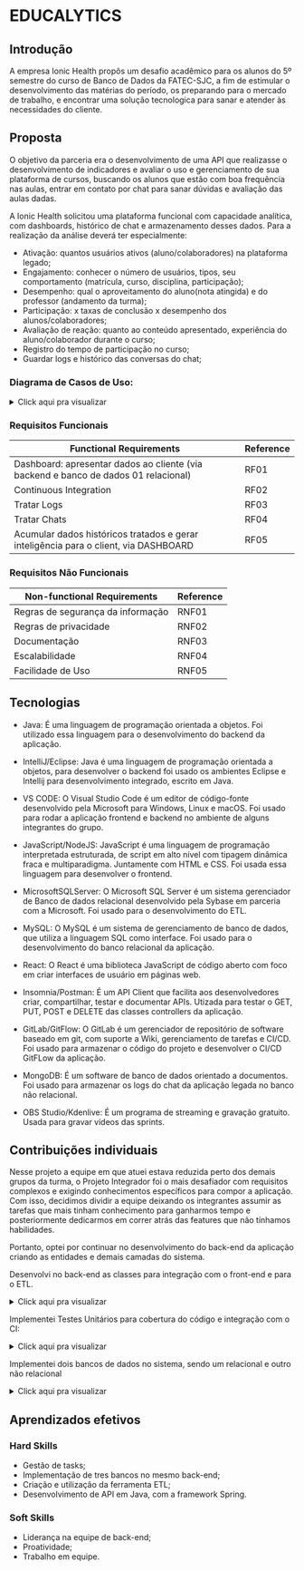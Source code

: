 # EDUCALYTICS

## Introdução

A empresa Ionic Health propôs um desafio acadêmico para os alunos do 5º semestre do curso de Banco de Dados da FATEC-SJC, a fim de estimular o desenvolvimento das matérias do período, os preparando para o mercado de trabalho, e encontrar uma solução tecnologica para sanar e atender às necessidades do cliente. 

## Proposta
O objetivo da parceria era o desenvolvimento de uma API que realizasse o desenvolvimento de indicadores e avaliar o uso e gerenciamento de sua plataforma de cursos, buscando os alunos que estão com boa frequência nas aulas, entrar em contato por chat para sanar dúvidas e avaliação das aulas dadas. 

A Ionic Health solicitou uma plataforma funcional com capacidade analítica, com dashboards, histórico de chat e armazenamento desses dados. Para a realização da análise deverá ter especialmente:


* Ativação: quantos usuários ativos (aluno/colaboradores) na plataforma legado;
* Engajamento: conhecer o número de usuários, tipos, seu comportamento (matrícula, curso, disciplina, participação);
* Desempenho: qual o aproveitamento do aluno(nota atingida) e do professor (andamento da turma);
* Participação: x taxas de conclusão x desempenho dos alunos/colaboradores;
* Avaliação de reação: quanto ao conteúdo apresentado, experiência do aluno/colaborador durante o curso;
* Registro do tempo de participação no curso;
* Guardar logs e histórico das conversas do chat;

### Diagrama de Casos de Uso:

<details>
  <summary>Click aqui pra visualizar</summary>
  <br>
   <img style="border-radius: 50%;" src="https://user-images.githubusercontent.com/61089745/159184157-6fff7a22-2156-4560-a6f5-bcabda70e1ac.png" width="500px;" alt=""/>
</details>

### Requisitos Funcionais


| Functional Requirements                                                 | Reference |
|------------------------------------------------------------------------|--------|
| Dashboard: apresentar dados ao cliente (via backend e banco de dados 01 relacional)        | RF01   | 1          | 1      |
| Continuous Integration | RF02   | 1          | 4      |
| Tratar Logs| RF03   | 1          | 2      |
| Tratar Chats   | RF04  | 1          | 3     |
| Acumular dados históricos tratados e gerar inteligência para o client, via DASHBOARD |RF05	| 1	| 4


### Requisitos Não Funcionais


| Non-functional Requirements                            | Reference | 
|------------------------------------------------------|--------|
| Regras de segurança da informação         | RNF01  |
| Regras de privacidade              | RNF02  |
| Documentação | RNF03  |
| Escalabilidade  | RNF04  |
| Facilidade de Uso | RNF05 |


## Tecnologias

- Java: É uma linguagem de programação orientada a objetos. Foi utilizado essa linguagem para o desenvolvimento do backend da aplicação.

- IntelliJ/Eclipse: Java é uma linguagem de programação orientada a objetos, para desenvolver o backend foi usado os ambientes Eclipse e Intellij para desenvolvimento integrado, escrito em Java. 

- VS CODE: O Visual Studio Code é um editor de código-fonte desenvolvido pela Microsoft para Windows, Linux e macOS. Foi usado para rodar a aplicação frontend e backend no ambiente de alguns integrantes do grupo.

- JavaScript/NodeJS: JavaScript é uma linguagem de programação interpretada estruturada, de script em alto nível com tipagem dinâmica fraca e multiparadigma. Juntamente com HTML e CSS. Foi usada essa linguagem para desenvolver o frontend.

- MicrosoftSQLServer: O Microsoft SQL Server é um sistema gerenciador de Banco de dados relacional desenvolvido pela Sybase em parceria com a Microsoft. Foi usado para o desenvolvimento do ETL.

- MySQL: O MySQL é um sistema de gerenciamento de banco de dados, que utiliza a linguagem SQL como interface. Foi usado para o desenvolvimento do banco relacional da aplicação.

- React: O React é uma biblioteca JavaScript de código aberto com foco em criar interfaces de usuário em páginas web.

- Insomnia/Postman: É um API Client que facilita aos desenvolvedores criar, compartilhar, testar e documentar APIs. Utizada para testar o GET, PUT, POST e DELETE das classes controllers da aplicação.

- GitLab/GitFlow: O GitLab é um gerenciador de repositório de software baseado em git, com suporte a Wiki, gerenciamento de tarefas e CI/CD. Foi usado para armazenar o código do projeto e desenvolver o CI/CD GitFLow da aplicação.

- MongoDB: É um software de banco de dados orientado a documentos. Foi usado para armazenar os logs do chat da aplicação legada no banco não relacional.

- OBS Studio/Kdenlive: É um programa de streaming e gravação gratuito. Usada para gravar vídeos das sprints.

## Contribuições individuais
 
Nesse projeto a equipe em que atuei estava reduzida perto dos demais grupos da turma, o Projeto Integrador foi o mais desafiador com requisitos complexos e exigindo conhecimentos específicos para compor a aplicação. Com isso, decidimos dividir a equipe deixando os integrantes assumir as tarefas que mais tinham conhecimento para ganharmos tempo e posteriormente dedicarmos em correr atrás das features que não tínhamos habilidades.

Portanto, optei por continuar no desenvolvimento do back-end da aplicação criando as entidades e demais camadas do sistema.

Desenvolvi no back-end as classes para integração com o front-end e para o ETL.

<details>
  <summary>Click aqui pra visualizar</summary>
  
  ```js
  @Entity
@Table(name = "performance")
public class Performance {

    @Id
	@Column(name = "prf_std_id")
	@GeneratedValue(strategy = GenerationType.IDENTITY)
	private Long id;

	@Column(name = "prf_course")
	private String course;

	@Column(name = "prf_partial_grade")
	private Double grade;

	@Column(name = "prf_partial_classes")
	private Integer parClasses;

	@Column(name = "prf_total_classes")
	private Integer totClasses;

    public Long getId() {
        return id;
    }

    public void setId(Long id) {
        this.id = id;
    }

    public String getCourse() {
        return course;
    }

    public void setCourse(String course) {
        this.course = course;
    }
  ```
</details>


Implementei Testes Unitários para cobertura do código e integração com o CI:

<details>
  <summary>Click aqui pra visualizar</summary>
  
  ```js
  @Test
    void profileRepositorySaveProfileWithLoginOk(){

        Auth auth = new Auth();
        auth.setPermission("teste12346");
        authRepository.save(auth);

        Login login = new Login();
        login.setEmail("login@login.comm");
        login.setPassword("teste123");
        login.setAuthorizations(new HashSet<Auth>());
		login.getAuthorizations().add(auth);
		loginRepository.save(login);

        Profile profile = new Profile();
        profile.setLogin(login);
        profile.setName("Teste");
        profile.setDoc("111.111.111-11");
        profile.setGender("Masculino");
        profile.setBirthday(new Date(1220227200L * 1000));
        profile.setPhone("(12) 2121-2121");
        profile.setMobile("(12) 1 2121-2121");
        profileRepository.save(profile);

        assertNotNull(profile.getId());
  
  ```
</details>

Implementei dois bancos de dados no sistema, sendo um relacional e outro não relacional 

<details>
  <summary>Click aqui pra visualizar</summary>
  
  ```js
    educalytics.datasource.jdbcUrl=jdbc:mysql://localhost:3306/educalytics
    educalytics.datasource.username=root
    educalytics.datasource.password=root

    performance.datasource.jdbcUrl=jdbc:mysql://localhost:3306/dw_educalytics
    performance.datasource.username=root
    performance.datasource.password=root

    participation.datasource.jdbcUrl=jdbc:mysql://localhost:3306/dw_participation
    participation.datasource.username=root
    participation.datasource.password=root
  ```
</details>

## Aprendizados efetivos

### Hard Skills

- Gestão de tasks;
- Implementação de tres bancos no mesmo back-end;
- Criação e utilização da ferramenta ETL;
- Desenvolvimento de API em Java, com a framework Spring.

### Soft Skills
 
- Liderança na equipe de back-end;
- Proatividade;
- Trabalho em equipe.
